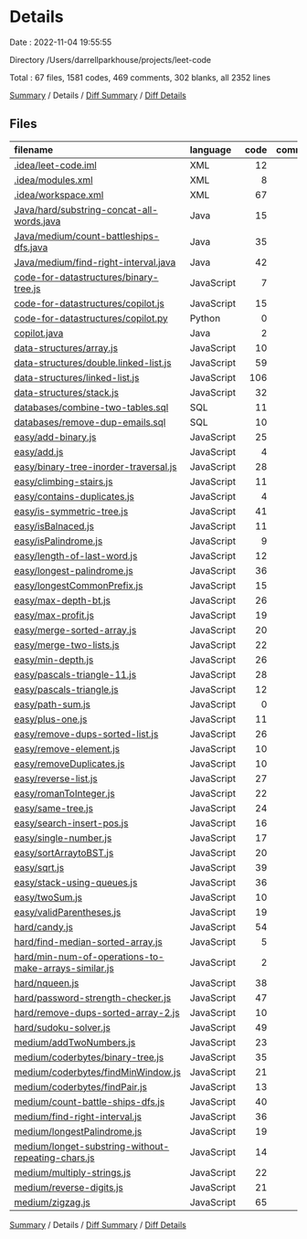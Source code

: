 # Details

Date : 2022-11-04 19:55:55

Directory /Users/darrellparkhouse/projects/leet-code

Total : 67 files,  1581 codes, 469 comments, 302 blanks, all 2352 lines

[Summary](results.md) / Details / [Diff Summary](diff.md) / [Diff Details](diff-details.md)

## Files
| filename | language | code | comment | blank | total |
| :--- | :--- | ---: | ---: | ---: | ---: |
| [.idea/leet-code.iml](/.idea/leet-code.iml) | XML | 12 | 0 | 0 | 12 |
| [.idea/modules.xml](/.idea/modules.xml) | XML | 8 | 0 | 0 | 8 |
| [.idea/workspace.xml](/.idea/workspace.xml) | XML | 67 | 0 | 0 | 67 |
| [Java/hard/substring-concat-all-words.java](/Java/hard/substring-concat-all-words.java) | Java | 15 | 0 | 7 | 22 |
| [Java/medium/count-battleships-dfs.java](/Java/medium/count-battleships-dfs.java) | Java | 35 | 0 | 9 | 44 |
| [Java/medium/find-right-interval.java](/Java/medium/find-right-interval.java) | Java | 42 | 0 | 16 | 58 |
| [code-for-datastructures/binary-tree.js](/code-for-datastructures/binary-tree.js) | JavaScript | 7 | 0 | 0 | 7 |
| [code-for-datastructures/copilot.js](/code-for-datastructures/copilot.js) | JavaScript | 15 | 0 | 5 | 20 |
| [code-for-datastructures/copilot.py](/code-for-datastructures/copilot.py) | Python | 0 | 10 | 4 | 14 |
| [copilot.java](/copilot.java) | Java | 2 | 0 | 1 | 3 |
| [data-structures/array.js](/data-structures/array.js) | JavaScript | 10 | 0 | 4 | 14 |
| [data-structures/double.linked-list.js](/data-structures/double.linked-list.js) | JavaScript | 59 | 0 | 15 | 74 |
| [data-structures/linked-list.js](/data-structures/linked-list.js) | JavaScript | 106 | 1 | 28 | 135 |
| [data-structures/stack.js](/data-structures/stack.js) | JavaScript | 32 | 1 | 12 | 45 |
| [databases/combine-two-tables.sql](/databases/combine-two-tables.sql) | SQL | 11 | 9 | 3 | 23 |
| [databases/remove-dup-emails.sql](/databases/remove-dup-emails.sql) | SQL | 10 | 5 | 5 | 20 |
| [easy/add-binary.js](/easy/add-binary.js) | JavaScript | 25 | 4 | 1 | 30 |
| [easy/add.js](/easy/add.js) | JavaScript | 4 | 0 | 1 | 5 |
| [easy/binary-tree-inorder-traversal.js](/easy/binary-tree-inorder-traversal.js) | JavaScript | 28 | 4 | 4 | 36 |
| [easy/climbing-stairs.js](/easy/climbing-stairs.js) | JavaScript | 11 | 5 | 0 | 16 |
| [easy/contains-duplicates.js](/easy/contains-duplicates.js) | JavaScript | 4 | 0 | 0 | 4 |
| [easy/is-symmetric-tree.js](/easy/is-symmetric-tree.js) | JavaScript | 41 | 9 | 11 | 61 |
| [easy/isBalnaced.js](/easy/isBalnaced.js) | JavaScript | 11 | 7 | 1 | 19 |
| [easy/isPalindrome.js](/easy/isPalindrome.js) | JavaScript | 9 | 8 | 0 | 17 |
| [easy/length-of-last-word.js](/easy/length-of-last-word.js) | JavaScript | 12 | 5 | 0 | 17 |
| [easy/longest-palindrome.js](/easy/longest-palindrome.js) | JavaScript | 36 | 0 | 7 | 43 |
| [easy/longestCommonPrefix.js](/easy/longestCommonPrefix.js) | JavaScript | 15 | 9 | 0 | 24 |
| [easy/max-depth-bt.js](/easy/max-depth-bt.js) | JavaScript | 26 | 8 | 6 | 40 |
| [easy/max-profit.js](/easy/max-profit.js) | JavaScript | 19 | 13 | 2 | 34 |
| [easy/merge-sorted-array.js](/easy/merge-sorted-array.js) | JavaScript | 20 | 10 | 0 | 30 |
| [easy/merge-two-lists.js](/easy/merge-two-lists.js) | JavaScript | 22 | 13 | 1 | 36 |
| [easy/min-depth.js](/easy/min-depth.js) | JavaScript | 26 | 1 | 7 | 34 |
| [easy/pascals-triangle-11.js](/easy/pascals-triangle-11.js) | JavaScript | 28 | 6 | 4 | 38 |
| [easy/pascals-triangle.js](/easy/pascals-triangle.js) | JavaScript | 12 | 7 | 1 | 20 |
| [easy/path-sum.js](/easy/path-sum.js) | JavaScript | 0 | 0 | 1 | 1 |
| [easy/plus-one.js](/easy/plus-one.js) | JavaScript | 11 | 8 | 0 | 19 |
| [easy/remove-dups-sorted-list.js](/easy/remove-dups-sorted-list.js) | JavaScript | 26 | 29 | 5 | 60 |
| [easy/remove-element.js](/easy/remove-element.js) | JavaScript | 10 | 22 | 0 | 32 |
| [easy/removeDuplicates.js](/easy/removeDuplicates.js) | JavaScript | 10 | 20 | 1 | 31 |
| [easy/reverse-list.js](/easy/reverse-list.js) | JavaScript | 27 | 7 | 7 | 41 |
| [easy/romanToInteger.js](/easy/romanToInteger.js) | JavaScript | 22 | 27 | 0 | 49 |
| [easy/same-tree.js](/easy/same-tree.js) | JavaScript | 24 | 14 | 4 | 42 |
| [easy/search-insert-pos.js](/easy/search-insert-pos.js) | JavaScript | 16 | 7 | 0 | 23 |
| [easy/single-number.js](/easy/single-number.js) | JavaScript | 17 | 2 | 5 | 24 |
| [easy/sortArraytoBST.js](/easy/sortArraytoBST.js) | JavaScript | 20 | 5 | 2 | 27 |
| [easy/sqrt.js](/easy/sqrt.js) | JavaScript | 39 | 27 | 9 | 75 |
| [easy/stack-using-queues.js](/easy/stack-using-queues.js) | JavaScript | 36 | 15 | 7 | 58 |
| [easy/twoSum.js](/easy/twoSum.js) | JavaScript | 10 | 13 | 3 | 26 |
| [easy/validParentheses.js](/easy/validParentheses.js) | JavaScript | 19 | 0 | 5 | 24 |
| [hard/candy.js](/hard/candy.js) | JavaScript | 54 | 10 | 7 | 71 |
| [hard/find-median-sorted-array.js](/hard/find-median-sorted-array.js) | JavaScript | 5 | 0 | 2 | 7 |
| [hard/min-num-of-operations-to-make-arrays-similar.js](/hard/min-num-of-operations-to-make-arrays-similar.js) | JavaScript | 2 | 0 | 1 | 3 |
| [hard/nqueen.js](/hard/nqueen.js) | JavaScript | 38 | 9 | 0 | 47 |
| [hard/password-strength-checker.js](/hard/password-strength-checker.js) | JavaScript | 47 | 47 | 20 | 114 |
| [hard/remove-dups-sorted-array-2.js](/hard/remove-dups-sorted-array-2.js) | JavaScript | 10 | 19 | 1 | 30 |
| [hard/sudoku-solver.js](/hard/sudoku-solver.js) | JavaScript | 49 | 10 | 1 | 60 |
| [medium/addTwoNumbers.js](/medium/addTwoNumbers.js) | JavaScript | 23 | 7 | 0 | 30 |
| [medium/coderbytes/binary-tree.js](/medium/coderbytes/binary-tree.js) | JavaScript | 35 | 0 | 10 | 45 |
| [medium/coderbytes/findMinWindow.js](/medium/coderbytes/findMinWindow.js) | JavaScript | 21 | 0 | 6 | 27 |
| [medium/coderbytes/findPair.js](/medium/coderbytes/findPair.js) | JavaScript | 13 | 9 | 2 | 24 |
| [medium/count-battle-ships-dfs.js](/medium/count-battle-ships-dfs.js) | JavaScript | 40 | 2 | 10 | 52 |
| [medium/find-right-interval.js](/medium/find-right-interval.js) | JavaScript | 36 | 6 | 10 | 52 |
| [medium/longestPalindrome.js](/medium/longestPalindrome.js) | JavaScript | 19 | 6 | 2 | 27 |
| [medium/longet-substring-without-repeating-chars.js](/medium/longet-substring-without-repeating-chars.js) | JavaScript | 14 | 4 | 0 | 18 |
| [medium/multiply-strings.js](/medium/multiply-strings.js) | JavaScript | 22 | 7 | 5 | 34 |
| [medium/reverse-digits.js](/medium/reverse-digits.js) | JavaScript | 21 | 2 | 7 | 30 |
| [medium/zigzag.js](/medium/zigzag.js) | JavaScript | 65 | 0 | 14 | 79 |

[Summary](results.md) / Details / [Diff Summary](diff.md) / [Diff Details](diff-details.md)